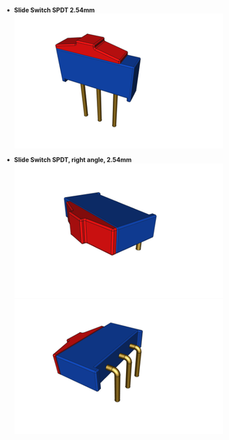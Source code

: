 * **Slide Switch SPDT 2.54mm**
![](slide-sw-spdt.png)


* **Slide Switch SPDT, right angle, 2.54mm**
![](slide-sw-spdt-right-angle-1.png)
![](slide-sw-spdt-right-angle-2.png)
